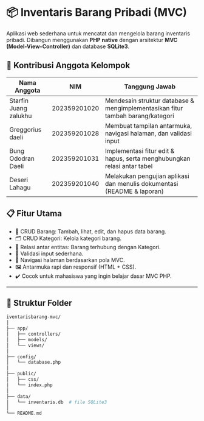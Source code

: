 # 📦 Inventaris Barang Pribadi (MVC)

Aplikasi web sederhana untuk mencatat dan mengelola barang inventaris pribadi. Dibangun menggunakan **PHP native** dengan arsitektur **MVC (Model-View-Controller)** dan database **SQLite3**.

## 👥 Kontribusi Anggota Kelompok

| Nama Anggota          | NIM          | Tanggung Jawab                                                                 |
|-----------------------|--------------|--------------------------------------------------------------------------------|
| Starfin Juang zalukhu | 202359201020 | Mendesain struktur database & mengimplementasikan fitur tambah barang/kategori |
| Greggorius daeli      | 202359201028 | Membuat tampilan antarmuka, navigasi halaman, dan validasi input               |
| Bung Ododran Daeli    | 202359201031 | Implementasi fitur edit & hapus, serta menghubungkan relasi antar tabel        |
| Deseri Lahagu         | 202359201040 | Melakukan pengujian aplikasi dan menulis dokumentasi (README & laporan)        |







## 📋 Fitur Utama

- 🔄 CRUD Barang: Tambah, lihat, edit, dan hapus data barang.
- 🗂️ CRUD Kategori: Kelola kategori barang.
- 🔗 Relasi antar entitas: Barang terhubung dengan Kategori.
- 🧪 Validasi input sederhana.
- 🧭 Navigasi halaman berdasarkan pola MVC.
- 🖼️ Antarmuka rapi dan responsif (HTML + CSS).
- ✔️ Cocok untuk mahasiswa yang ingin belajar dasar MVC PHP.

---

## 📂 Struktur Folder

```bash
iventarisbarang-mvc/
│
├── app/
│   ├── controllers/
│   ├── models/
│   └── views/
│
├── config/
│   └── database.php
│
├── public/
│   ├── css/
│   └── index.php
│
├── data/
│   └── inventaris.db  # file SQLite3
│
└── README.md


